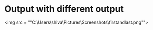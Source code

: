 # Output with different output 
<img src = ""C:\Users\shiva\Pictures\Screenshots\firstandlast.png"">